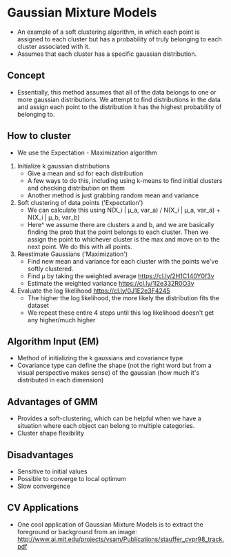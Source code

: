 # Gaussian Mixture Models
- An example of a soft clustering algorithm, in which each point is assigned to each cluster but has a probability of truly belonging to each cluster associated with it.
- Assumes that each cluster has a specific gaussian distribution.

## Concept
- Essentially, this method assumes that all of the data belongs to one or more gaussian distributions. We attempt to find distributions in the data and assign each point to the distribution it has the highest probability of belonging to.

## How to cluster
- We use the Expectation - Maximization algorithm
1) Initialize k gaussian distributions
	- Give a mean and sd for each distribution
	- A few ways to do this, including using k-means to find initial clusters and checking distribution on them
	- Another method is just grabbing random mean and variance
2) Soft clustering of data points ('Expectation')
	- We can calculate this using N(X_i | µ_a, var_a) / N(X_i | µ_a, var_a) + N(X_i | µ_b, var_b)
	- Here^ we assume there are clusters a and b, and we are basically finding the prob that the point belongs to each cluster. Then we assign the point to whichever cluster is the max and move on to the next point. We do this with all points.
3) Reestimate Gaussians ('Maximization')
	- Find new mean and variance for each cluster with the points we've softly clustered.
	- Find µ by taking the weighted average https://cl.ly/2H1C140Y0f3v
	- Estimate the weighted variance https://cl.ly/1l2e332R0O3v
4) Evaluate the log likelihood https://cl.ly/0J1E2e3F4245
	- The higher the log likelihood, the more likely the distribution fits the dataset
	- We repeat these entire 4 steps until this log likelihood doesn't get any higher/much higher

## Algorithm Input (EM)
- Method of initializing the k gaussians and covariance type
- Covariance type can define the shape (not the right word but from a visual perspective makes sense) of the gaussian (how much it's distributed in each dimension)

## Advantages of GMM
- Provides a soft-clustering, which can be helpful when we have a situation where each object can belong to multiple categories.
- Cluster shape flexibility

## Disadvantages
- Sensitive to initial values
- Possible to converge to local optimum
- Slow convergence

## CV Applications
- One cool application of Gaussian Mixture Models is to extract the foreground or background from an image: http://www.ai.mit.edu/projects/vsam/Publications/stauffer_cvpr98_track.pdf


